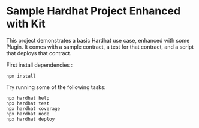 # Sample Hardhat Project Enhanced with Kit

This project demonstrates a basic Hardhat use case, enhanced with some Plugin. It comes with a sample contract, a test for that contract, and a script that deploys that contract.

First install dependencies :

```shell
npm install
```

Try running some of the following tasks:

```shell
npx hardhat help
npx hardhat test
npx hardhat coverage
npx hardhat node
npx hardhat deploy
```
